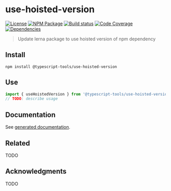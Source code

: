 # use-hoisted-version
[![License][]](https://opensource.org/licenses/ISC)
[![NPM Package][]](https://npmjs.org/package/@typescript-tools/use-hoisted-version)
[![Build status][]](https://travis-ci.org/typescript-tools/use-hoisted-version)
[![Code Coverage][]](https://codecov.io/gh/typescript-tools/use-hoisted-version)
[![Dependencies][]](https://david-dm.org/typescript-tools/use-hoisted-version)

[License]: https://img.shields.io/badge/License-ISC-blue.svg
[NPM Package]: https://img.shields.io/npm/v/@typescript-tools/use-hoisted-version.svg
[Build status]: https://travis-ci.org/typescript-tools/use-hoisted-version.svg?branch=master
[Code Coverage]: https://codecov.io/gh/typescript-tools/use-hoisted-version/branch/master/graph/badge.svg
[Dependencies]: https://david-dm.org/typescript-tools/use-hoisted-version/status.svg

> Update lerna package to use hoisted version of npm dependency

## Install

``` shell
npm install @typescript-tools/use-hoisted-version
```

## Use

``` typescript
import { useHoistedVersion } from '@typescript-tools/use-hoisted-version'
// TODO: describe usage
```

## Documentation

See [generated documentation](doc/README.md).

## Related

TODO

## Acknowledgments

TODO
